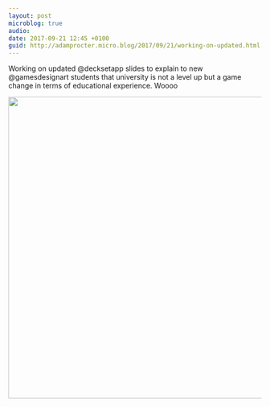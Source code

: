 ```yaml
---
layout: post
microblog: true
audio: 
date: 2017-09-21 12:45 +0100
guid: http://adamprocter.micro.blog/2017/09/21/working-on-updated.html
---
```

Working on updated @decksetapp slides to explain to new @gamesdesignart students that university is not a level up but a game change in terms of educational experience. Woooo

<img src="http://discursive.adamprocter.co.uk/uploads/2017/b7be291a88.jpg" width="600" height="600" />
